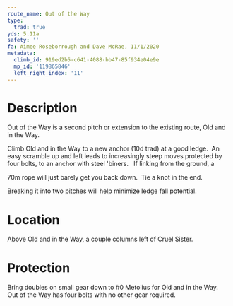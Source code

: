```yaml
---
route_name: Out of the Way
type:
  trad: true
yds: 5.11a
safety: ''
fa: Aimee Roseborrough and Dave McRae, 11/1/2020
metadata:
  climb_id: 919ed2b5-c641-4088-bb47-85f934e04e9e
  mp_id: '119865846'
  left_right_index: '11'
---
```

# Description
Out of the Way is a second pitch or extension to the existing route, Old and in the Way.

Climb Old and in the Way to a new anchor (10d trad) at a good ledge.  An easy scramble up and left leads to increasingly steep moves protected by four bolts, to an anchor with steel 'biners.   If linking from the ground, a

70m rope will just barely get you back down.  Tie a knot in the end.

Breaking it into two pitches will help minimize ledge fall potential.

# Location
Above Old and in the Way, a couple columns left of Cruel Sister.

# Protection
Bring doubles on small gear down to #0 Metolius for Old and in the Way.  Out of the Way has four bolts with no other gear required.
